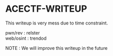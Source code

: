 # ACECTF-WRITEUP
This writeup is very mess due to time constraint.

pwn/rev    : relster \
web/osint  : trendod

NOTE : We will improve this writeup in the future
